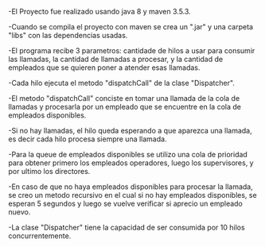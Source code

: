 
-El Proyecto fue realizado usando java 8 y maven 3.5.3.

-Cuando se compila el proyecto con maven se crea un ".jar" y una carpeta "libs" con las dependencias usadas.

-El programa recibe 3 parametros: cantidade de hilos a usar para consumir las llamadas, la cantidad de llamadas 
a procesar, y la cantidad de empleados que se quieren poner a atender esas llamadas.

-Cada hilo ejecuta el metodo "dispatchCall" de la clase "Dispatcher".

-El metodo "dispatchCall" conciste en tomar una llamada de la cola de llamadas y procesarla por un empleado que se 
encuentre en la cola de empleados disponibles.

-Si no hay llamadas, el hilo queda esperando a que aparezca una llamada, es decir cada hilo procesa siempre una llamada.

-Para la queue de empleados disponibles se utilizo una cola de prioridad para obtener primero los empleados operadores,
 luego los supervisores, y por ultimo los directores.
 
-En caso de que no haya empleados disponibles para procesar la llamada, se creo un metodo recursivo en el 
cual si no hay empleados disponibles, se esperan 5 segundos y luego se vuelve verificar si aprecio un empleado nuevo.
 
-La clase "Dispatcher" tiene la capacidad de ser consumida por 10 hilos concurrentemente.
